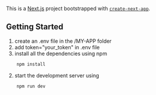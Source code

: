 This is a [Next.js](https://nextjs.org) project bootstrapped with [`create-next-app`](https://nextjs.org/docs/app/api-reference/cli/create-next-app).

## Getting Started

1. create an .env file in the /MY-APP folder
2. add token="your_token" in .env file
3. install all the dependencies using npm
```bash
    npm install
```
2. start the development server using
```bash
    npm run dev
```

